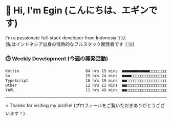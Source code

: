 # 👋 Hi, I'm Egin (こんにちは、エギンです)

I'm a passionate full-stack developer from Indonesia 🇮🇩  
(私はインドネシア出身の情熱的なフルスタック開発者です 🇮🇩)

### ⏱️ Weekly Development (今週の開発活動)

<!--START_SECTION:waka-->

```txt
Kotlin                             84 hrs 15 mins  ■■■■■■■■■■■■□□□□□□□□□□□□□   46.48 %
Go                                 25 hrs 24 mins  ■■■■□□□□□□□□□□□□□□□□□□□□□   14.02 %
TypeScript                         16 hrs 19 mins  ■■□□□□□□□□□□□□□□□□□□□□□□□   09.01 %
Other                              12 hrs 11 mins  ■■□□□□□□□□□□□□□□□□□□□□□□□   06.73 %
YAML                               11 hrs 49 mins  ■■□□□□□□□□□□□□□□□□□□□□□□□   06.53 %
```

<!--END_SECTION:waka-->

---

⭐️ Thanks for visiting my profile! (プロフィールをご覧いただきありがとうございます！)


<!-- Security scan triggered at 2025-09-02 02:45:51 -->